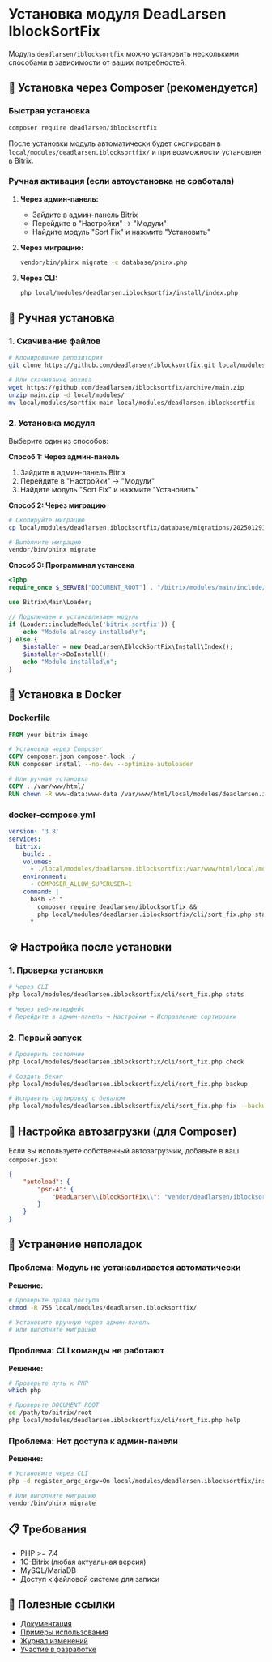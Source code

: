 # Установка модуля DeadLarsen IblockSortFix

Модуль `deadlarsen/iblocksortfix` можно установить несколькими способами в зависимости от ваших потребностей.

## 🚀 Установка через Composer (рекомендуется)

### Быстрая установка

```bash
composer require deadlarsen/iblocksortfix
```

После установки модуль автоматически будет скопирован в `local/modules/deadlarsen.iblocksortfix/` и при возможности установлен в Bitrix.

### Ручная активация (если автоустановка не сработала)

1. **Через админ-панель:**
   - Зайдите в админ-панель Bitrix
   - Перейдите в "Настройки" → "Модули"
   - Найдите модуль "Sort Fix" и нажмите "Установить"

2. **Через миграцию:**
   ```bash
   vendor/bin/phinx migrate -c database/phinx.php
   ```

3. **Через CLI:**
   ```bash
   php local/modules/deadlarsen.iblocksortfix/install/index.php
   ```

## 📁 Ручная установка

### 1. Скачивание файлов

```bash
# Клонирование репозитория
git clone https://github.com/deadlarsen/iblocksortfix.git local/modules/deadlarsen.iblocksortfix

# Или скачивание архива
wget https://github.com/deadlarsen/iblocksortfix/archive/main.zip
unzip main.zip -d local/modules/
mv local/modules/sortfix-main local/modules/deadlarsen.iblocksortfix
```

### 2. Установка модуля

Выберите один из способов:

**Способ 1: Через админ-панель**
1. Зайдите в админ-панель Bitrix
2. Перейдите в "Настройки" → "Модули"
3. Найдите модуль "Sort Fix" и нажмите "Установить"

**Способ 2: Через миграцию**
```bash
# Скопируйте миграцию
cp local/modules/deadlarsen.iblocksortfix/database/migrations/20250129120000_install_bitrix_sortfix_module.php database/migrations/

# Выполните миграцию
vendor/bin/phinx migrate
```

**Способ 3: Программная установка**
```php
<?php
require_once $_SERVER["DOCUMENT_ROOT"] . "/bitrix/modules/main/include/prolog_before.php";

use Bitrix\Main\Loader;

// Подключаем и устанавливаем модуль
if (Loader::includeModule('bitrix.sortfix')) {
    echo "Module already installed\n";
} else {
    $installer = new DeadLarsen\IblockSortFix\Install\Index();
    $installer->DoInstall();
    echo "Module installed\n";
}
```

## 🐳 Установка в Docker

### Dockerfile

```dockerfile
FROM your-bitrix-image

# Установка через Composer
COPY composer.json composer.lock ./
RUN composer install --no-dev --optimize-autoloader

# Или ручная установка
COPY . /var/www/html/
RUN chown -R www-data:www-data /var/www/html/local/modules/deadlarsen.iblocksortfix
```

### docker-compose.yml

```yaml
version: '3.8'
services:
  bitrix:
    build: .
    volumes:
      - ./local/modules/deadlarsen.iblocksortfix:/var/www/html/local/modules/deadlarsen.iblocksortfix
    environment:
      - COMPOSER_ALLOW_SUPERUSER=1
    command: |
      bash -c "
        composer require deadlarsen/iblocksortfix &&
        php local/modules/deadlarsen.iblocksortfix/cli/sort_fix.php stats
      "
```

## ⚙️ Настройка после установки

### 1. Проверка установки

```bash
# Через CLI
php local/modules/deadlarsen.iblocksortfix/cli/sort_fix.php stats

# Через веб-интерфейс
# Перейдите в админ-панель → Настройки → Исправление сортировки
```

### 2. Первый запуск

```bash
# Проверить состояние
php local/modules/deadlarsen.iblocksortfix/cli/sort_fix.php check

# Создать бекап
php local/modules/deadlarsen.iblocksortfix/cli/sort_fix.php backup

# Исправить сортировку с бекапом
php local/modules/deadlarsen.iblocksortfix/cli/sort_fix.php fix --backup
```

## 🔧 Настройка автозагрузки (для Composer)

Если вы используете собственный автозагрузчик, добавьте в ваш `composer.json`:

```json
{
    "autoload": {
        "psr-4": {
            "DeadLarsen\\IblockSortFix\\": "vendor/deadlarsen/iblocksortfix/lib/"
        }
    }
}
```

## 🚨 Устранение неполадок

### Проблема: Модуль не устанавливается автоматически

**Решение:**
```bash
# Проверьте права доступа
chmod -R 755 local/modules/deadlarsen.iblocksortfix/

# Установите вручную через админ-панель
# или выполните миграцию
```

### Проблема: CLI команды не работают

**Решение:**
```bash
# Проверьте путь к PHP
which php

# Проверьте DOCUMENT_ROOT
cd /path/to/bitrix/root
php local/modules/deadlarsen.iblocksortfix/cli/sort_fix.php help
```

### Проблема: Нет доступа к админ-панели

**Решение:**
```bash
# Установите через CLI
php -d register_argc_argv=On local/modules/deadlarsen.iblocksortfix/install/index.php

# Или выполните миграцию
vendor/bin/phinx migrate
```

## 📋 Требования

- PHP >= 7.4
- 1C-Bitrix (любая актуальная версия)
- MySQL/MariaDB
- Доступ к файловой системе для записи

## 🔗 Полезные ссылки

- [Документация](README.md)
- [Примеры использования](EXAMPLES.md)
- [Журнал изменений](CHANGELOG.md)
- [Участие в разработке](CONTRIBUTING.md) 